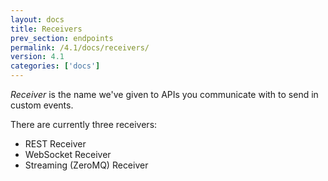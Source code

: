 ```yaml
---
layout: docs
title: Receivers
prev_section: endpoints
permalink: /4.1/docs/receivers/
version: 4.1
categories: ['docs']
---
```


*Receiver* is the name we've given to APIs you communicate with to send in
custom events.

There are currently three receivers:

* REST Receiver
* WebSocket Receiver
* Streaming (ZeroMQ) Receiver
